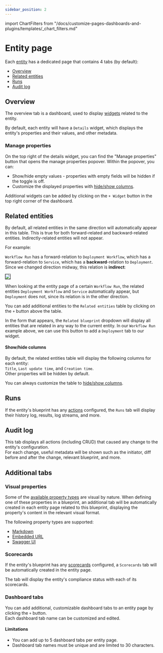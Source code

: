 ```yaml
---
sidebar_position: 2
---
```


import ChartFilters from "/docs/customize-pages-dashboards-and-plugins/templates/_chart_filters.md"

# Entity page

Each [entity](/build-your-software-catalog/sync-data-to-catalog/sync-data-to-catalog.md#entity-json-structure) has a dedicated page that contains 4 tabs (by default):

- [Overview](#overview)
- [Related entities](#related-entities)
- [Runs](#runs)
- [Audit log](#audit-log)

## Overview

The overview tab is a dashboard, used to display [widgets](/customize-pages-dashboards-and-plugins/dashboards/) related to the entity.

By default, each entity will have a `Details` widget, which displays the entity's properties and their values, and other metadata.

### Manage properties
On the top right of the details widget, you can find the "Manage properties" button that opens the manage properties popover.
Within the popover, you can:
- Show/hide empty values - properties with empty fields will be hidden if the toggle is off.
- Customize the displayed properties with [hide/show columns](/customize-pages-dashboards-and-plugins/page/catalog-page?create-page=ui#hideshow-columns).

Additional widgets can be added by clicking on the `+ Widget` button in the top right corner of the dashboard.


## Related entities

By default, all related entities in the same direction will automatically appear in this table. This is true for both forward-related and backward-related entities. Indirectly-related entities will not appear.

For example:

`Workflow Run` has a forward-relation to `Deployment Workflow`, which has a forward-relation to `Service`, which has a **backward**-relation to `Deployment`.  
Since we changed direction midway, this relation is **indirect**:

<img src='/img/software-catalog/pages/builderRelationsExample.png' border='1px' />

When looking at the entity page of a certain `Workflow Run`, the related entities `Deployment Workflow` and `Service` automatically appear, but `Deployment` does not, since its relation is in the other direction.

You can add additional entities to the `Related entities` table by clicking on the `+` button above the table.  

In the form that appears, the `Related blueprint` dropdown will display all entities that are related in any way to the current entity. In our `Workflow Run` example above, we can use this button to add a `Deployment` tab to our widget.

#### Show/hide columns

By default, the related entities table will display the following columns for each entity:  
`Title`, `Last update time`, and `Creation time`.  
Other properties will be hidden by default.  

You can always customize the table to [hide/show columns](/customize-pages-dashboards-and-plugins/page/catalog-page?create-page=ui#hideshow-columns).

## Runs

If the entity's blueprint has any [actions](/actions-and-automations/create-self-service-experiences/) configured, the `Runs` tab will display their history log, results, log streams, and more.

## Audit log

This tab displays all actions (including CRUD) that caused any change to the entity's configuration.  
For each change, useful metadata will be shown such as the initiator, diff before and after the change, relevant blueprint, and more.

## Additional tabs

### Visual properties
Some of the [available property types](/build-your-software-catalog/customize-integrations/configure-data-model/setup-blueprint/properties/#supported-properties) are visual by nature. When defining one of these properties in a blueprint, an additional tab will be automatically created in each entity page related to this blueprint, displaying the property's content in the relevant visual format.

The following property types are supported:

- [Markdown](/build-your-software-catalog/customize-integrations/configure-data-model/setup-blueprint/properties/markdown)
- [Embedded URL](/build-your-software-catalog/customize-integrations/configure-data-model/setup-blueprint/properties/embedded-url)
- [Swagger UI](/build-your-software-catalog/customize-integrations/configure-data-model/setup-blueprint/properties/swagger)

### Scorecards

If the entity's blueprint has any [scorecards](/promote-scorecards/) configured, a `Scorecards` tab will be automatically created in the entity page.

The tab will display the entity's compliance status with each of its scorecards.

### Dashboard tabs

You can add additional, customizable dashboard tabs to an entity page by clicking the `+` button.  
Each dashboard tab name can be customized and edited.

#### Limitations
- You can add up to 5 dashboard tabs per entity page.
- Dashboard tab names must be unique and are limited to 30 characters.


